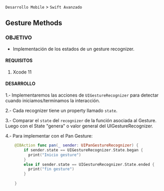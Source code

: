 
`Desarrollo Mobile` > `Swift Avanzado`

## Gesture Methods

### OBJETIVO

- Implementación de los estados de un gesture recognizer.

#### REQUISITOS

1. Xcode 11

#### DESARROLLO

1.- Implementaremos las acciones de `UIGestureRecognizer` para detectar cuando iniciamos/terminamos la interacción.

2.- Cada recognizer tiene un property llamado `state`.

3.- Comparar el `state` del `recognizer` de la función asociada al Gesture. Luego con el State "genera" o valor general del UIGestureRecognizer.

4.- Para implementar con el Pan Gesture:

```swift
    @IBAction func pan(_ sender: UIPanGestureRecognizer) {
        if sender.state == UIGestureRecognizer.State.began {
          print("Inicio gesture")
        }
        else if sender.state == UIGestureRecognizer.State.ended {
          print("fin gesture")
        }
        
    }
```

